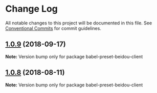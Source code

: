 # Change Log

All notable changes to this project will be documented in this file.
See [Conventional Commits](https://conventionalcommits.org) for commit guidelines.

<a name="1.0.9"></a>
## [1.0.9](https://github.com/alibaba/beidou/tree/master/packages/babel-preset-beidou-client/compare/v1.0.8...v1.0.9) (2018-09-17)




**Note:** Version bump only for package babel-preset-beidou-client

<a name="1.0.8"></a>

## [1.0.8](https://github.com/alibaba/beidou/tree/master/packages/babel-preset-beidou-client/compare/v1.0.7...v1.0.8) (2018-08-11)

**Note:** Version bump only for package babel-preset-beidou-client
